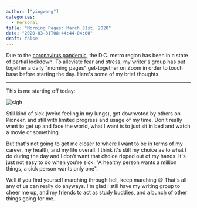 ```yaml
---
author: ["yingwang"]
categories:
  - Personal
title: "Morning Pages: March 31st, 2020"
date: "2020-03-31T08:44:44-04:00"
draft: false
---
```


Due to the [coronavirus
pandemic](https://en.wikipedia.org/wiki/2019-20_coronavirus_pandemic), the D.C.
metro region has been in a state of partial lockdown. To alleviate fear and
stress, my writer's group has put together a daily "morning pages" get-together
on Zoom in order to touch base before starting the day. Here's some of my brief
thoughts.

__________

This is me starting off today:

![sigh](/img/posts/2020/03/31/morning_pages.jpg)

Still kind of sick (weird feeling in my lungs), got downvoted by others on
Pioneer, and still with limited progress and usage of my time. Don't really want
to get up and face the world, what I want is to just sit in bed and watch a
movie or something.

But that's not going to get me closer to where I want to be in terms of my
career, my health, and my life overall. I think it's still my choice as to what
I do during the day and I don't want that choice ripped out of my hands. It's
just not easy to do when you're sick. "A healthy person wants a million things,
a sick person wants only one".

Well if you find yourself marching through hell, keep marching :smile: That's
all any of us can really do anyways. I'm glad I still have my writing group to
cheer me up, and my friends to act as study buddies, and a bunch of other things
going for me.
